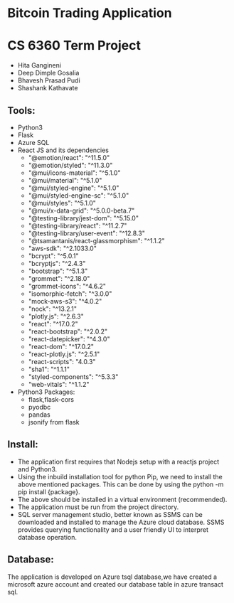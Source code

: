 # Bitcoin Trading Application
# CS 6360 Term Project

* Hita Gangineni
* Deep Dimple Gosalia
* Bhavesh Prasad Pudi
* Shashank Kathavate

## Tools:
* Python3
* Flask
* Azure SQL
* React JS and its dependencies
   * "@emotion/react": "^11.5.0"
   * "@emotion/styled": "^11.3.0"
   * "@mui/icons-material": "^5.1.0"
   * "@mui/material": "^5.1.0"
   * "@mui/styled-engine": "^5.1.0"
   * "@mui/styled-engine-sc": "^5.1.0"
   * "@mui/styles": "^5.1.0"
   * "@mui/x-data-grid": "^5.0.0-beta.7"
   * "@testing-library/jest-dom": "^5.15.0"
   * "@testing-library/react": "^11.2.7"
   * "@testing-library/user-event": "^12.8.3"
   * "@tsamantanis/react-glassmorphism": "^1.1.2"
   * "aws-sdk": "^2.1033.0"
   * "bcrypt": "^5.0.1"
   * "bcryptjs": "^2.4.3"
   * "bootstrap": "^5.1.3"
   * "grommet": "^2.18.0"
   * "grommet-icons": "^4.6.2"
   * "isomorphic-fetch": "^3.0.0"
   * "mock-aws-s3": "^4.0.2"
   * "nock": "^13.2.1"
   * "plotly.js": "^2.6.3"
   * "react": "^17.0.2"
   * "react-bootstrap": "^2.0.2"
   * "react-datepicker": "^4.3.0"
   * "react-dom": "^17.0.2"
   * "react-plotly.js": "^2.5.1"
   * "react-scripts": "4.0.3"
   *  "sha1": "^1.1.1"
   *  "styled-components": "^5.3.3"
   *  "web-vitals": "^1.1.2"
* Python3 Packages:
  * flask,flask-cors
  * pyodbc
  * pandas
  * jsonify from flask
  

## Install:
* The application first requires that Nodejs setup with a reactjs project and Python3.
* Using the inbuild installation tool for python Pip, we need to install the above mentioned packages. This can be done by using the python -m pip install {package}.
* The above should be installed in a virtual environment (recommended).
* The application must be run from the project directory.
* SQL server management studio, better known as SSMS can be downloaded and installed to manage the Azure cloud database. SSMS provides querying functionality and a user friendly UI to interpret database operation.


## Database:
The application is developed on Azure tsql database,we have created a microsoft azure account and created our database table in azure transact sql.

